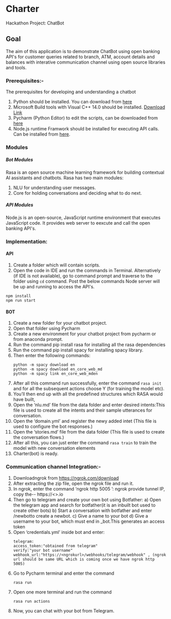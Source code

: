 # Charter
Hackathon Project: ChatBot

Goal
---
The aim of this application is to demonstrate ChatBot using open banking API's for customer queries related to branch, ATM, account details and balances with interative communication channel using open source libraries and tools.

### Prerequisites:-
The prerequisites for developing and understanding a chatbot
1. Python should be installed. You can download from [here](https://www.python.org/downloads/)
2. Microsoft Build tools with Visual C++ 14.0 should be installed. [Download Link](https://visualstudio.microsoft.com/downloads/)
3. Pycharm (Python Editor) to edit the scripts, can be downloaded from [here](https://www.jetbrains.com/pycharm/download/#section=windows)
4. Node.js runtime Framwork should be installed for executing API calls. Can be installed from [here](https://nodejs.org/en/download/).

### Modules
##### Bot Modules
Rasa is an open source machine learning framework for building contextual AI assistants and chatbots.
Rasa has two main modules:
1. NLU for understanding user messages.
2. Core for holding conversations and deciding what to do next.
##### API Modules
Node.js is an open-source, JavaScript runtime environment that executes JavaScript code. It provides web server to eexcute and call the open banking API's.


###  Implementation:
#### API
1. Create a folder which will contain scripts.
2. Open the code in IDE and run the commands in Terminal. Alternatively (if IDE is not available), go to command prompt and traverse to the folder using ```cd``` command. Post the below commands Node server will be up and running to access the API's.
```nowrap
npm install
npm run start
```
#### BOT
1. Create a new folder for your chatbot project.
2. Open that folder using Pycharm
3. Create a new environment for your chatbot project from pycharm or from anaconda prompt.
4. Run the command pip install rasa for installing all the rasa dependencies
5. Run the command pip install spacy for installing spacy library.
6. Then enter the following commands:
     ```nowrap
     python -m spacy download en
     python -m spacy download en_core_web_md
     python -m spacy link en_core_web_mden
     ```
7.   After all this command run successfully, enter the command ```rasa init``` and for all the subsequent actions choose Y (for training the model etc).
8.   You’ll then end up with all the predefined structures which RASA would have built, 
9.   Open the ‘nlu.md’ file from the data folder and enter desired intents:This file is used to create all the intents and their sample utterances for conversation.
10.  Open the ‘domain.yml’ and register the newy added intet (This file is used to configure  the bot responses.)
11.  Open the ‘stories.md’ file from the data folder (This file is used to create the conversation flows.)
12.  After all this, you can just enter the command ```rasa train``` to train the model with new conversation elements
13.  Charter(bot) is ready.

### Communication channel Integration:-
1.  Downloadngrok from https://ngrok.com/download
2.  After extracting the zip file, open the ngrok file and run it.
3.  In ngrok, enter the command ‘ngrok http 5005 ’: ngrok provide tunnel IP, copy the-- https://<<ngrokurl>>.io
4.  Then go to telegram and create your own bot using Botfather:
     a)	Open the telegram app and search for botfather(it is an inbuilt bot used to create other bots)
     b)	Start a conversation with botfather and enter /newbotto create a newbot.
     c)	Give a name to your bot
     d)	Give a username to your bot, which must end in _bot.This generates an access token
5.  Open ‘credentials.yml’ inside bot  and enter:
    ```nowrap
    telegram:
    access_token:"obtained from telegram"
    verify:"your bot username"
    webhook_url:"https://<ngrokurl>/webhooks/telegram/webhook" , (ngrok url should be same URL which is coming once we have ngrok http 5005)
	```
6.  Go to Pycharm terminal and enter the command 
	```nowrap
	rasa run 
	```
7.  Open one more terminal and run the command 
	```nowrap
	rasa run actions
	```
8.  Now, you can chat with your bot from Telegram.
